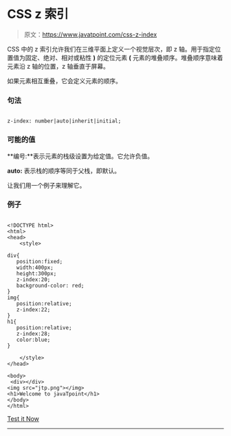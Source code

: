 # CSS z 索引

> 原文：<https://www.javatpoint.com/css-z-index>

CSS 中的 z 索引允许我们在三维平面上定义一个视觉层次，即 z 轴。用于指定位置值为固定、绝对、相对或粘性 **)** 的定位元素 **(** 元素的堆叠顺序。堆叠顺序意味着元素沿 z 轴的位置，z 轴垂直于屏幕。

如果元素相互重叠，它会定义元素的顺序。

### 句法

```

z-index: number|auto|inherit|initial;

```

### 可能的值

**编号:**表示元素的栈级设置为给定值。它允许负值。

**auto:** 表示栈的顺序等同于父栈，即默认。

让我们用一个例子来理解它。

### 例子

```

<!DOCTYPE html> 
<html> 
<head> 
    <style> 

div{
   position:fixed;
   width:400px;
   height:300px;
   z-index:20;
   background-color: red;
}
img{
   position:relative;
   z-index:22;
}
h1{
   position:relative;
   z-index:28;
   color:blue;
}

    </style> 
</head> 

<body>
 <div></div>
<img src="jtp.png"></img>
<h1>Welcome to javaTpoint</h1>
</body> 
</html>

```

[Test it Now](https://www.javatpoint.com/oprweb/test.jsp?filename=CSSz-index)

* * *